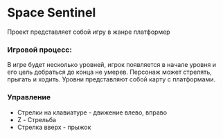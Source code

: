 # Space Sentinel
Проект представляет собой игру в жанре платформер
### Игровой процесс:
В игре будет несколько уровней, игрок появляется в начале уровня и его цель добраться до конца не умерев. Персонаж может стрелять, прыгать и ходить. Уровни представляют собой карту с платформами.
### Управление
* Стрелки на клавиатуре - движение влево, вправо
* Z - Стрельба
* Стрелка вверх - прыжок
